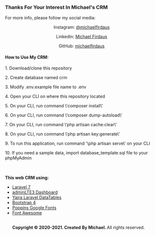 <b><h3>Thanks For Your Interest In Michael's CRM</h3></b>
<p> For more info, please follow my social media:</p>
<p align="center">Instagram: <a href="https://www.instagram.com/michaelfirdaus/" target="_blank">@michaelfirdaus</a></p>
<p align="center">Linkedin: <a href="https://www.linkedin.com/in/michaelfirdaus/" target="_blank">Michael Firdaus</a></p>
<p align="center">GitHub: <a href="https://github.com/michaelfirdaus" target="_blank">michaelfirdaus</a></p>

<b><h4>How to Use My CRM:</h4></b>
<p>1. Download/clone this repository</p>
<p>2. Create database named crm</p>
<p>3. Modify .env.example file name to .env </p>
<p>4. Open your CLI on where this repository located</p>
<p>5. On your CLI, run command \'composer install\' </p>
<p>6. On your CLI, run command \'composer dump-autoload\' </p>
<p>7. On your CLI, run command \'php artisan cache:clear\' </p>
<p>8. On your CLI, run command \'php artisan key:generate\' </p>
<p>9. To run this application, run command '\php artisan serve\' on your CLI</p>
<p>10. If you need a sample data, import database_template.sql file to your phpMyAdmin</p>
<br><br>
<b>This web CRM using:</b>
<ul>
    <li><a href="https://laravel.com/docs/7.x/releases" target="_blank">Laravel 7</li>
    <li><a href="https://adminlte.io/themes/dev/AdminLTE/index.html" target="_blank">adminLTE3 Dashboard</a></li>
    <li><a href="https://github.com/yajra/laravel-datatables" target="_blank">Yajra Laravel DataTables</a></li>
    <li><a href="https://getbootstrap.com/docs/4.0/getting-started/introduction/" target="_blank">Bootstrap 4</a></li>
    <li><a href="https://fonts.google.com/specimen/Poppins?preview.text_type=custom" target="_blank">Poppins Google Fonts</a></li>
    <li><a href="https://fontawesome.com/" target="_blank">Font Awesome</a></li>
<br>
<p>
<b>Copyright &copy; 2020-2021. Created By Michael. </b>All rights reserved.
</p>
